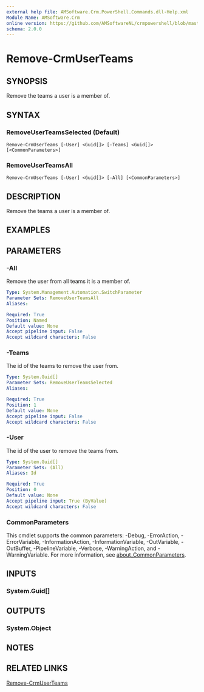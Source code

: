 ```yaml
---
external help file: AMSoftware.Crm.PowerShell.Commands.dll-Help.xml
Module Name: AMSoftware.Crm
online version: https://github.com/AMSoftwareNL/crmpowershell/blob/master/docs/Remove-CrmUserTeams.md
schema: 2.0.0
---
```


# Remove-CrmUserTeams

## SYNOPSIS
Remove the teams a user is a member of.

## SYNTAX

### RemoveUserTeamsSelected (Default)
```
Remove-CrmUserTeams [-User] <Guid[]> [-Teams] <Guid[]> [<CommonParameters>]
```

### RemoveUserTeamsAll
```
Remove-CrmUserTeams [-User] <Guid[]> [-All] [<CommonParameters>]
```

## DESCRIPTION
Remove the teams a user is a member of.

## EXAMPLES

## PARAMETERS

### -All
Remove the user from all teams it is a member of.

```yaml
Type: System.Management.Automation.SwitchParameter
Parameter Sets: RemoveUserTeamsAll
Aliases:

Required: True
Position: Named
Default value: None
Accept pipeline input: False
Accept wildcard characters: False
```

### -Teams
The id of the teams to remove the user from.

```yaml
Type: System.Guid[]
Parameter Sets: RemoveUserTeamsSelected
Aliases:

Required: True
Position: 1
Default value: None
Accept pipeline input: False
Accept wildcard characters: False
```

### -User
The id of the user to remove the teams from.

```yaml
Type: System.Guid[]
Parameter Sets: (All)
Aliases: Id

Required: True
Position: 0
Default value: None
Accept pipeline input: True (ByValue)
Accept wildcard characters: False
```

### CommonParameters
This cmdlet supports the common parameters: -Debug, -ErrorAction, -ErrorVariable, -InformationAction, -InformationVariable, -OutVariable, -OutBuffer, -PipelineVariable, -Verbose, -WarningAction, and -WarningVariable. For more information, see [about_CommonParameters](http://go.microsoft.com/fwlink/?LinkID=113216).

## INPUTS

### System.Guid[]

## OUTPUTS

### System.Object
## NOTES

## RELATED LINKS

[Remove-CrmUserTeams](Remove-CrmUserTeams.md)

